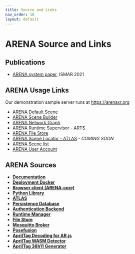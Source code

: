 ```yaml
---
title: Source and Links
nav_order: 10
layout: default
---
```


# ARENA Source and Links

## Publications

- [ARENA system paper](https://users.ece.cmu.edu/~agr/resources/publications/ARENA_ISMAR_21.pdf), ISMAR 2021

## ARENA Usage Links

Our demonstration sample server runs at https://arenaxr.org

- [ARENA Default Scene](https://arenaxr.org/)
- [ARENA Scene Builder](https://arenaxr.org/build/)
- [ARENA Network Graph](https://arenaxr.org/network/)
- [ARENA Runtime Supervisor - ARTS](https://arenaxr.org/arts/)
- [ARENA File Store](https://arenaxr.org/files/)
- [ARENA Scene Locator - ATLAS]()<em> - COMING SOON</em><!--https://atlas.conix.io -->
- [ARENA Scene list](https://arenaxr.org/scenes)
- [ARENA User Account](https://arenaxr.org/user/profile)

## ARENA Sources

- [**Documentation**](https://github.com/arenaxr/arena-docs)
- [**Deployment Docker**](https://github.com/arenaxr/arena-services-docker)
- [**Browser client (ARENA-core)**](https://github.com/arenaxr/arena-web-core)
- [**Python Library**](https://github.com/arenaxr/arena-py)
- [**ATLAS**](https://github.com/arenaxr/ATLAS)
- [**Persistence Database**](https://github.com/arenaxr/arena-persist)
- [**Authentication Backend**](https://github.com/arenaxr/arena-account)
- [**Runtime Manager**](https://github.com/SilverLineFramework/runtime-browser)
- [**File Store**](https://github.com/arenaxr/arena-store)
- [**Mosquitto Broker**](https://github.com/SilverLineFramework/mosquitto-broker)
- [**Posefusion**](https://github.com/conix-center/posefusion)
- [**AprilTag Decoding for AR.js**](https://github.com/conix-center/AR.js/blob/master/README.md#apriltag-detection)
- [**AprilTag WASM Detector**](https://github.com/arenaxr/apriltag-js-standalone)
- [**AprilTag 36h11 Generator**](https://github.com/arenaxr/apriltag-gen)
